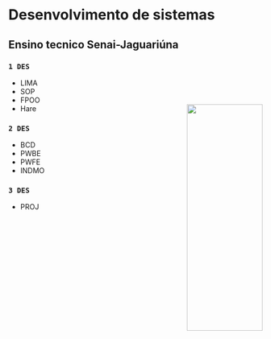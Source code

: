 # Desenvolvimento de sistemas  
## Ensino tecnico Senai-Jaguariúna

### `1 DES`
- LIMA
- SOP
- FPOO
- Hare
          <img  width="150" height="450" align="right" src="https://images-wixmp-ed30a86b8c4ca887773594c2.wixmp.com/f/ebaee87e-d9a0-475a-a6b2-2a5c05a12772/dc7w8ha-a9e1af3e-e205-4862-937a-d7a481cbd0b2.gif?token=eyJ0eXAiOiJKV1QiLCJhbGciOiJIUzI1NiJ9.eyJzdWIiOiJ1cm46YXBwOjdlMGQxODg5ODIyNjQzNzNhNWYwZDQxNWVhMGQyNmUwIiwiaXNzIjoidXJuOmFwcDo3ZTBkMTg4OTgyMjY0MzczYTVmMGQ0MTVlYTBkMjZlMCIsIm9iaiI6W1t7InBhdGgiOiJcL2ZcL2ViYWVlODdlLWQ5YTAtNDc1YS1hNmIyLTJhNWMwNWExMjc3MlwvZGM3dzhoYS1hOWUxYWYzZS1lMjA1LTQ4NjItOTM3YS1kN2E0ODFjYmQwYjIuZ2lmIn1dXSwiYXVkIjpbInVybjpzZXJ2aWNlOmZpbGUuZG93bmxvYWQiXX0.Qi7E_vdDgdNQxZb7HYvh3R-W8zZq0wzzuLOXaxRKF7w">

### `2 DES`
- BCD
- PWBE
- PWFE
- INDMO
### `3 DES`
- PROJ
